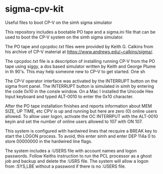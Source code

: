 # sigma-cpv-kit
Useful files to boot CP-V on the simh sigma simulator

This repository includes a bootable PO tape and a sigma.ini file that can be used to boot the CP-V system on the simh sigma simulator.

The PO tape and cpcpdoc.txt files were provided by Keith G. Calkins from his archive of CP-V material at https://www.andrews.edu/~calkins/sigma/.

The cpcpdoc.txt file is a description of installing running CP-V from the PO tape using siggy, a dos based simulator written by Keith and George Plume in th 90's.  This may help someone new to CP-V to get started.  One sh

The CP-V operator interface was activated by the INTERRUPT button  on the sigma front panel.  The INTERRUPT button is simulated in simh by entering the code 0x10 in the consle window.  On a Mac I installed the Unicode Hex Input keyboard and typed ALT-0010 to enter the 0x10 character.

After the PO tape installation finishes and reports information about MEM SIZE, UP TIME, etc CPV is up and running but here are zero (0) online users allowed.  To allow user logon, activate the OC INTERRPUT with the ALT-0010 keyin and set the number of online users allowed to 107 with ON 107.

This system is configured with hardwired lines that recquire a BREAK key to start the LOGON process.  To avoid, this enter simh and enter DEP 114a 0 to store 00000000 in the hardwired line flags.

The system includes a :USERS file with account names and logon passwords.  Follow Keiths instruction to run the PCL processor as a ghost job and backup and delete the :USRS file.  The system will allow a logon from :SYS,LBE without a password if there is no :USERS file.
